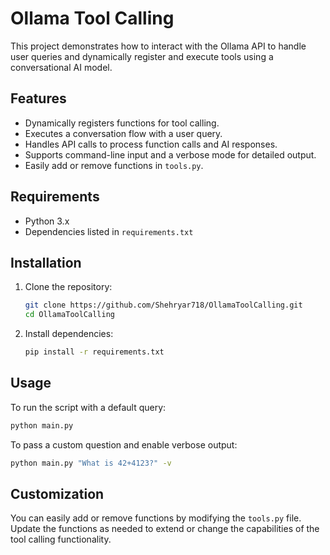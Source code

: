 # Ollama Tool Calling

This project demonstrates how to interact with the Ollama API to handle user queries and dynamically register and execute tools using a conversational AI model.

## Features

- Dynamically registers functions for tool calling.
- Executes a conversation flow with a user query.
- Handles API calls to process function calls and AI responses.
- Supports command-line input and a verbose mode for detailed output.
- Easily add or remove functions in `tools.py`.

## Requirements

- Python 3.x
- Dependencies listed in `requirements.txt`

## Installation

1. Clone the repository:

   ```bash
   git clone https://github.com/Shehryar718/OllamaToolCalling.git
   cd OllamaToolCalling
   ```

2. Install dependencies:

   ```bash
   pip install -r requirements.txt
   ```

## Usage

To run the script with a default query:

```bash
python main.py
```

To pass a custom question and enable verbose output:

```bash
python main.py "What is 42+4123?" -v
```

## Customization

You can easily add or remove functions by modifying the `tools.py` file. Update the functions as needed to extend or change the capabilities of the tool calling functionality.
